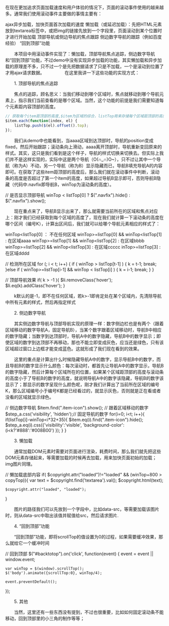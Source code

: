 在现在更加追求页面加载速度和用户体验的情况下，页面的滚动事件使用的越来越多。通常我们使用滚动事件主要做的事情主要有：

ajax异步加载，加快页面首次加载的速度
懒加载（或延迟加载）：先把HTML元素放到textarea标签中，或把img的链接先放到一个字段里，页面滚动到某个位置时才进行开始加载
顶部导航或侧边导航的焦点跟踪
侧边数字导航的跟踪（例如百度经验）
“回到顶部”功能
 

 　　本项目中用滚动事件实现了：懒加载，顶部导航焦点追踪，侧边数字导航和“回到顶部”功能，不过demo中没有实现异步加载的功能，其实懒加载和异步加载的原理差不多，只不过一个是先把数据请求了只是不加载，一个是滚动到位置了才用ajax请求数据。
 　　
　　在这里我讲一下这些功能的实现方式：

　　1. 顶部导航的焦点追踪

　　焦点的追踪，顾名思义：当我们移动到哪个区域时，焦点就移动到哪个导航元素上，指示我们当前查看的是哪个区域。当然，这个功能的前提是我们需要知道每个元素距内容顶部的高度。
```javascript
// 获取每个item距顶部的高度,$item为区域的综合，listTop用来存储每个区域距顶部的高度
$item.each(function(index, el) {
    listTop.push($(el).offset().top);
});
```

　　我们从demo中也能看到，当aaaa区域到达顶部时，导航的position变成fixed，然后开始跟踪；滚动条向上滑动，aaaa离开顶部时，导航重新变回原来的样式。其实，这只是我们看到是这个样子，导航的样式切换来切换去。但实际上我们并不是这样实现的，实际中这是两个导航（O(∩_∩)O~），只不过让其中一个导航（称为A）不动，另一个导航（称为B）显示隐藏而已，导航B填充导航A的内容即可。在获取了这些item距顶部的高度后，那么我们就在滚动事件中判断，滚动条的高度是否超过了第一个item的高度，如果超过导航B显示即可，否则导航B隐藏（代码中.navfix即导航B，winTop为滚动条的高度）。

// 是否显示顶部导航
winTop < listTop[0] ? $(".navfix").hide() : $(".navfix").show();
 

　　现在重点来了，导航B显示出来了，那么就需要当前所在的区域和焦点对应上：刚才我们已经获取到每个区域的高度了，现在我们就计算一下滚动条的高度在哪个区间（编号K），计算出区间后，我们就可以给哪个导航元素相应的样式了：

winTop<listTop[0]  ： 不在任何区域
winTop>=listTop[0] && winTop<listTop[1] : 在区域aaaa
winTop>=listTop[1] && winTop<listTop[2] : 在区域bbbb
winTop>=listTop[2] && winTop<listTop[3] : 在区域ccccc
inTop>=listTop[3] : 在区域dddd

// 检测所在区域
for (; i < t; i++) {
    if ( winTop > listTop[t-1] ) {
        k = t-1;
        break;
    }else if ( winTop>=listTop[i-1] && winTop < listTop[i] ) {
        k = i-1;
        break;
    }
}

// 顶部导航效果
if( k > -1 ){
    $li.removeClass('hover');
    $li.eq(k).addClass('hover');
}
 

　　k默认的是-1，即不在任何区域，若k>-1即肯定处在某个区域内，先清除导航中所有元素的样式，然后再指定样式

 

　　2. 侧边数字导航

　　其实侧边数字导航与顶部导航实现的原理一样：数字侧边栏也是有两个（跟着区域移动的数字导航A，固定导航B），当某个数字跟着区域移动时，导航B中相应的数字隐藏；当数字到达顶部时，导航A中的数字隐藏，导航B中的数字显示；即使区域的数字到达顶部不再移动，那也不能立即变成灰色，应当还是绿色，只有该区域超过窗口上边框才能变成蓝色。这就形成了我们现在看到的效果。

　　这里的重点是计算出什么时候隐藏导航A中的数字，显示导航B中的数字，而且导航B的数字显示什么颜色：每次滚动时，都首先让导航A中的数字显示，导航B的数字隐藏，然后计算每个区域所在的位置，如果某个区域距顶部的高度与滚动条的高度小于了导航B的数字的高度，就说明导航A中的数字该隐藏，导航B的数字该显示了；那显示的数字呈现什么颜色呢，刚才我们计算出了当前所在区域的编号K，那么区域编号小于编号K都是已经看过的，就显示灰色，否则就是正在看或者没看的区域就显示绿色。

// 侧边数字导航
$item.find(".item-icon").show();    // 跟着区域移动的数字
$step_a.css('visibility', 'hidden');// 固定导航的数字
for(i=0; i<t; i++){
    if(listTop[i]-winTop<i*32+35){
        $item.eq(i).find(".item-icon").hide();
        $step_a.eq(i).css({'visibility':'visible', 'background-color': (i<k?'#888':'#008B00') });
    }
}


　　3. 懒加载

　　通常加载DOM元素时需要对页面进行渲染，耗费时间，那么我们就先把这些DOM元素存储起来，等需要加载的时候再去加载，用来加快页面初始的加载；img图片同理。

// 懒加载底部内容
if( $copyright.attr("loaded")!="loaded" && (winTop+800 > copyTop)){
    var text = $copyright.find('textarea').val();
    $copyright.html(text);

    $copyright.attr("loaded", "loaded");
}
 

 

　　图片的路径我们可以先放到一个字段中，比如data-src，等需要加载该图片时，则从data-src中取出该值并赋值给src，然后请求图片.

 

　　4. “回到顶部”功能

　　“回到顶部”功能，即将scrollTop的值设置为0的过程，如果需要缓冲效果，那么就给它一个缓冲时间

// 回到顶部
$("#backtotop").on('click', function(event) {
    event = event || window.event;

    var winTop = $(window).scrollTop();
    $('body').animate({scrollTop:0}, winTop/4);

    event.preventDefault();
});
 

　　5. 其他

　　当然，这里还有一些东西没有提到，不过也很重要，比如如何固定滚动条不能移动，回到顶部里的小三角的制作等等；
